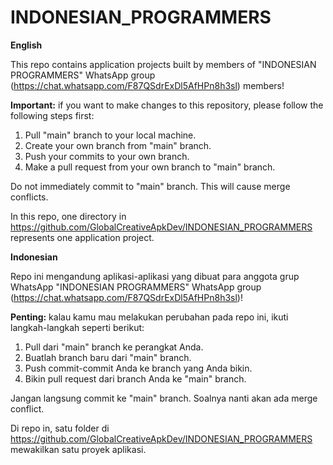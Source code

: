# INDONESIAN_PROGRAMMERS

**English**

This repo contains application projects built by members of "INDONESIAN PROGRAMMERS" 
WhatsApp group (https://chat.whatsapp.com/F87QSdrExDl5AfHPn8h3sl) members!

**Important:** if you want to make changes to this repository, please follow the following steps first:

1. Pull "main" branch to your local machine.
2. Create your own branch from "main" branch.
3. Push your commits to your own branch.
4. Make a pull request from your own branch to "main" branch.

Do not immediately commit to "main" branch. This will cause merge conflicts.

In this repo, one directory in https://github.com/GlobalCreativeApkDev/INDONESIAN_PROGRAMMERS represents one application project.

**Indonesian**

Repo ini mengandung aplikasi-aplikasi yang dibuat para anggota grup WhatsApp "INDONESIAN PROGRAMMERS" 
WhatsApp group (https://chat.whatsapp.com/F87QSdrExDl5AfHPn8h3sl)!

**Penting:** kalau kamu mau melakukan perubahan pada repo ini, ikuti langkah-langkah seperti berikut:

1. Pull dari "main" branch ke perangkat Anda.
2. Buatlah branch baru dari "main" branch.
3. Push commit-commit Anda ke branch yang Anda bikin.
4. Bikin pull request dari branch Anda ke "main" branch.

Jangan langsung commit ke "main" branch. Soalnya nanti akan ada merge conflict.

Di repo in, satu folder di https://github.com/GlobalCreativeApkDev/INDONESIAN_PROGRAMMERS mewakilkan satu proyek aplikasi.
